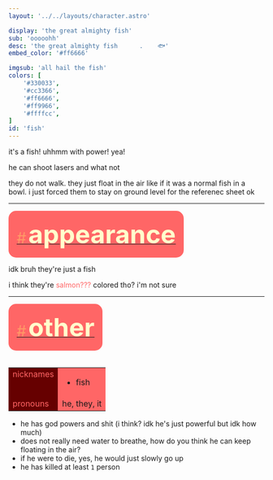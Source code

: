```yaml
---
layout: '../../layouts/character.astro'

display: 'the great almighty fish'
sub: 'ooooohh'
desc: 'the great almighty fish      .    🐟'
embed_color: '#ff6666'

imgsub: 'all hail the fish'
colors: [
    '#330033',
    '#cc3366',
    '#ff6666',
    '#ff9966',
    '#ffffcc',
]
id: 'fish'
---
```

<style>
    :root {
        --header-color: #301;
        --header-logo-color-1: #ffc;
        --header-logo-color-2: #f66;

        --col-bright: #ffc;
        --col-light: #f96;
        --col-main: #f66;
        --col-dim: #c36;
        --col-dark: #600;

        --col-bg: #603;
        --col-char-bg: #f66;

        --col-link: #f66;
        --col-link-hover: #f96
    }

    td {
        background-color: var(--col-main);
    }

    td.name {
        background-color: var(--col-dark);
        color: var(--col-main);
        box-shadow: unset;
        align-content: start;
    }
</style>

it's a fish! uhhmm with power! yea!

he can shoot lasers and what not

they do not walk. they just float in the air like if it was a normal fish in a bowl. i just forced them to stay on ground level for the referenec sheet ok

<hr>
<section id="appearance" style="text-align: left">

<div style="background-color: var(--col-main); padding: 16px; border-radius: 15px; width: fit-content;">
<a href="#appearance">
<span style="font-size: 30px; color: var(--col-light)">#</span>
<span style="font-weight: bolder; font-size: 50px; margin: 0; margin-top: 30px; color: var(--col-bright)">
appearance
</span>
</a>
</div>

idk bruh they're just a fish

i think they're <span style="color: #f66">salmon???</span> colored tho? i'm not sure
</section>

<hr>
<section id="other" style="text-align: left">

<div style="background-color: var(--col-main); padding: 16px; border-radius: 15px; width: fit-content;">
<a href="#other">
<span style="font-size: 30px; color: var(--col-light)">#</span>
<span style="font-weight: bolder; font-size: 50px; margin: 0; margin-top: 30px; color: var(--col-bright)">
other
</span>
</a>
</div>

<br>
<table>

<tr>
    <td class="name">nicknames</td>
    <td>

- fish

</td>
</tr>

<tr>
    <td class="name">pronouns</td>
    <td>he, they, it</td>
</tr>

</table>

- he has god powers and shit (i think? idk he's just powerful but idk how much)
- does not really need water to breathe, how do you think he can keep floating in the air?
- if he were to die, yes, he would just slowly go up
- he has killed at least <code>1</code> person

</section>